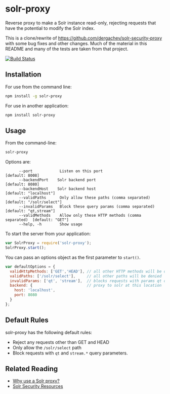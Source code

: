 solr-proxy
==========

Reverse proxy to make a Solr instance read-only, rejecting requests that have the potential to modify the Solr index.

This is a clone/rewrite of https://github.com/dergachev/solr-security-proxy with some bug fixes and other changes. Much of the material in this README and many of the tests are taken from that project.

[![Build Status](https://secure.travis-ci.org/Trott/solr-proxy.png)](http://travis-ci.org/Trott/solr-proxy)

Installation
------------

For use from the command line:

```bash
npm install -g solr-proxy
```

For use in another application:

```bash
npm install solr-proxy
```

Usage
-----

From the command-line:

```bash
solr-proxy
```

Options are:

```
      --port            Listen on this port                         [default: 8008]
      --backendPort    Solr backend port                           [default: 8080]
      --backendHost    Solr backend host                           [default: "localhost"]
      --validPaths      Only allow these paths (comma separated)    [default: "/solr/select"]
      --invalidParams   Block these query params (comma separated)  [default: "qt,stream"]
      --validMethods    Allow only these HTTP methods (comma separated)  [default: "GET"]
      --help, -h        Show usage
```

To start the server from your application:

```js
var SolrProxy = require('solr-proxy');
SolrProxy.start();
```

You can pass an options object as the first parameter to `start()`.

```js
var defaultOptions = {
  validHttpMethods: ['GET','HEAD'], // all other HTTP methods will be disallowed
  validPaths: ['/solr/select'],     // all other paths will be denied
  invalidParams: ['qt', 'stream'],  // blocks requests with params qt or stream.* (all other params are allowed)
  backend: {                        // proxy to solr at this location
    host: 'localhost',
    port: 8080
  }
};
```

Default Rules
-------------

solr-proxy has the following default rules:

* Reject any requests other than GET and HEAD
* Only allow the `/solr/select` path
* Block requests with `qt` and `stream.*` query parameters.


Related Reading
---------------

* [Why use a Solr proxy?](https://github.com/dergachev/solr-security-proxy#user-content-how-it-works)
* [Solr Security Resources](https://github.com/dergachev/solr-security-proxy#user-content-solr-security-resources)
